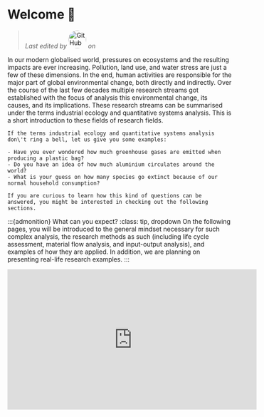 <script src="https://identity.netlify.com/v1/netlify-identity-widget.js"></script>

# Welcome 👋

> *Last edited by* <a href=”https://github.com/maximikos“ target="_blank"><img src="https://github.com/maximikos.png" alt="GitHub user" title="Max Koslowski" width="40" style="border-radius: 50%" /></a> *on* <i><a id="current_date"></a></i>

In our modern globalised world, pressures on ecosystems and the resulting impacts are ever increasing. Pollution, land use, and water stress are just a few of these dimensions. In the end, human activities are responsible for the major part of global environmental change, both directly and indirectly. Over the course of the last few decades multiple research streams got established with the focus of analysis this environmental change, its causes, and its implications. These research streams can be summarised under the terms industrial ecology and quantitative systems analysis. This is a short introduction to these fields of research fields.



```{note}
If the terms industrial ecology and quantitative systems analysis don\'t ring a bell, let us give you some examples:

- Have you ever wondered how much greenhouse gases are emitted when producing a plastic bag?
- Do you have an idea of how much aluminium circulates around the world?
- What is your guess on how many species go extinct because of our normal household consumption?

If you are curious to learn how this kind of questions can be answered, you might be interested in checking out the following sections.
```

:::{admonition} What can you expect?
:class: tip, dropdown
On the following pages, you will be introduced to the general mindset necessary for such complex analysis, the research methods as such (including life cycle assessment, material flow analysis, and input-output analysis), and examples of how they are applied. In addition, we are planning on presenting real-life research examples.
:::

<iframe width="560" height="315" src="https://www.youtube.com/embed/4LQQZMaXMSY?si=jxlDLFIs8ZpU7bOk" title="YouTube video player" frameborder="0" allow="accelerometer; autoplay; clipboard-write; encrypted-media; gyroscope; picture-in-picture; web-share" allowfullscreen></iframe>

<div id="current_date">
    <script>
        const daysOfWeek = ["Sunday", "Monday", "Tuesday", "Wednesday", "Thursday", "Friday", "Saturday"];
        const date = new Date();
        const dayName = daysOfWeek[date.getDay()];
        document.getElementById("current_date").innerHTML = `${dayName}, ${date.toLocaleDateString()}`;
    </script>
</div>


<script src="https://utteranc.es/client.js"
        repo="maximikos/indeco"
        issue-term="pathname"
        label="🔮"
        theme="github-light"
        crossorigin="anonymous"
        async>
</script>

<script>
  if (window.netlifyIdentity) {
    window.netlifyIdentity.on("init", user => {
      if (!user) {
        window.netlifyIdentity.on("login", () => {
          document.location.href = "/admin/";
        });
      }
    });
  }
</script>
